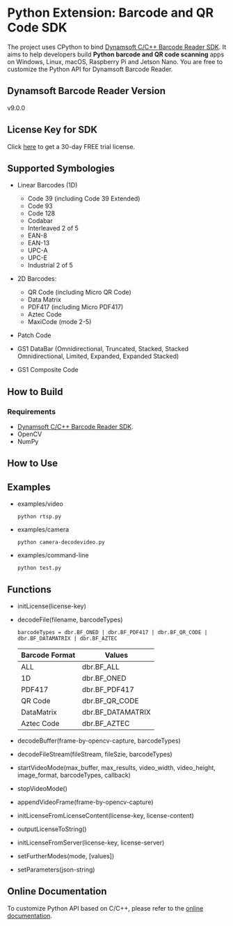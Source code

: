 # Python Extension: Barcode and QR Code SDK 
The project uses CPython to bind [Dynamsoft C/C++ Barcode Reader SDK](https://www.dynamsoft.com/barcode-reader/sdk-desktop-server/). It aims to help developers build **Python barcode and QR code scanning** apps on Windows, Linux, macOS, Raspberry Pi and Jetson Nano. You are free to customize the Python API for Dynamsoft Barcode Reader.

## Dynamsoft Barcode Reader Version
v9.0.0

## License Key for SDK
Click [here](https://www.dynamsoft.com/customer/license/trialLicense?product=dbr) to get a 30-day FREE trial license. 


## Supported Symbologies
- Linear Barcodes (1D)

    - Code 39 (including Code 39 Extended)
    - Code 93
    - Code 128
    - Codabar
    - Interleaved 2 of 5
    - EAN-8
    - EAN-13
    - UPC-A
    - UPC-E
    - Industrial 2 of 5

- 2D Barcodes:
    - QR Code (including Micro QR Code)
    - Data Matrix
    - PDF417 (including Micro PDF417)
    - Aztec Code
    - MaxiCode (mode 2-5)

- Patch Code
- GS1 DataBar (Omnidirectional,
Truncated, Stacked, Stacked
Omnidirectional, Limited,
Expanded, Expanded Stacked)
- GS1 Composite Code


    
## How to Build

### Requirements
- [Dynamsoft C/C++ Barcode Reader SDK](https://www.dynamsoft.com/barcode-reader/downloads).
- OpenCV  
- NumPy

## How to Use



## Examples
- examples/video

    ```
    python rtsp.py
    ```
    
- examples/camera

    ```
    python camera-decodevideo.py
    ```
    
- examples/command-line

    ```
    python test.py
    ```

## Functions
- initLicense(license-key)
- decodeFile(filename, barcodeTypes) 

    ```
    barcodeTypes = dbr.BF_ONED | dbr.BF_PDF417 | dbr.BF_QR_CODE | dbr.BF_DATAMATRIX | dbr.BF_AZTEC 
    ```

    | Barcode Format| Values            |
    | ------------- |-------------------|
    | ALL           | dbr.BF_ALL        |
    | 1D            | dbr.BF_ONED       |
    | PDF417        | dbr.BF_PDF417     |
    | QR Code       | dbr.BF_QR_CODE    |
    | DataMatrix    | dbr.BF_DATAMATRIX |
    | Aztec Code    | dbr.BF_AZTEC      |

- decodeBuffer(frame-by-opencv-capture, barcodeTypes)
- decodeFileStream(fileStream, fileSzie, barcodeTypes)
- startVideoMode(max_buffer, max_results, video_width, video_height, image_format, barcodeTypes, callback)
- stopVideoMode()
- appendVideoFrame(frame-by-opencv-capture)
- initLicenseFromLicenseContent(license-key, license-content)
- outputLicenseToString()
- initLicenseFromServer(license-key, license-server)
- setFurtherModes(mode, [values])
- setParameters(json-string)

## Online Documentation
To customize Python API based on C/C++, please refer to the
[online documentation](https://www.dynamsoft.com/Products/Barcode-Reader-Resources.aspx#documentation).

